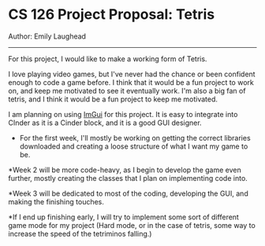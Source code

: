 # CS 126 Project Proposal: Tetris

Author: Emily Laughead

---

For this project, I would like to make a working form of Tetris.

I love playing video games, but I've never had the chance or been confident enough to code a game before. I think that it would be a fun project to work on, and keep me motivated to see it eventually work. I'm also a big fan of tetris, and I think it would be a fun project to keep me motivated.

I am planning on using [ImGui](https://github.com/simongeilfus/Cinder-ImGui) for this project. It is easy to integrate into CInder as it is a Cinder block, and it is a good GUI designer.

* For the first week, I'll mostly be working on getting the correct libraries downloaded and creating a loose structure of what I want my game to be. 

*Week 2 will be more code-heavy, as I begin to develop the game even further, mostly creating the classes that I plan on implementing code into.

*Week 3 will be dedicated to most of the coding, developing the GUI, and making the finishing touches.

*If I end up finishing early, I will try to implement some sort of different game mode for my project 
(Hard mode, or in the case of tetris, some way to increase the speed of the tetriminos falling.)



